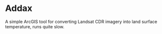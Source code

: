 # Addax

A simple ArcGIS tool for converting Landsat CDR imagery into land surface temperature, runs quite slow. 
